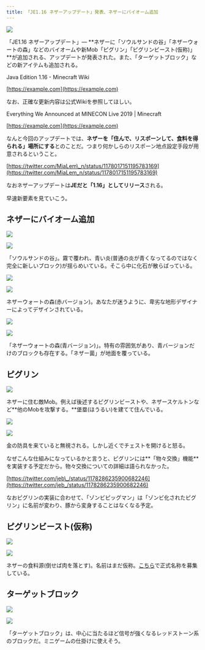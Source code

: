 ```yaml
---
title: 「JE1.16 ネザーアップデート」発表、ネザーにバイオーム追加
---
```


![](https://cdn-ak.f.st-hatena.com/images/fotolife/s/sasigume/20210208/20210208124137.jpg)

「JE1.16 ネザーアップデート」― **ネザーに「ソウルサンドの谷」「ネザーウォートの森」などのバイオームや新Mob「ピグリン」「ピグリンビースト(仮称)」**が追加される、アップデートが発表された。また、「ターゲットブロック」などの新アイテムも追加される。

Java Edition 1.16 - Minecraft Wiki

[https://example.com](https://example.com)

なお、正確な更新内容は公式Wikiを参照してほしい。

Everything We Announced at MINECON Live 2019 | Minecraft

[https://example.com](https://example.com)

なんと今回のアップデートでは、**ネザーを「住んで、リスポーンして、食料を得られる」場所にする**とのことだ。つまり何かしらのリスポーン地点設定手段が用意されるということ。

[https://twitter.com/MiaLem\_n/status/1178017151195783169](https://twitter.com/MiaLem_n/status/1178017151195783169)

なおネザーアップデートは**JEだと「1.16」としてリリース**される。

早速新要素を見ていこう。

## ネザーにバイオーム追加

![](https://cdn-ak.f.st-hatena.com/images/fotolife/s/sasigume/20210208/20210208121240.jpg)

![](https://cdn-ak.f.st-hatena.com/images/fotolife/s/sasigume/20210208/20210208121244.jpg)

「ソウルサンドの谷」。霧で覆われ、青い炎(普通の炎が青くなってるのではなく完全に新しいブロック)が揺らめいている。そこら中に化石が散らばっている。

![](https://cdn-ak.f.st-hatena.com/images/fotolife/s/sasigume/20210208/20210208121247.jpg)

![](https://cdn-ak.f.st-hatena.com/images/fotolife/s/sasigume/20210208/20210208121252.jpg)

ネザーウォートの森(赤バージョン)。あなたが迷うように、卑劣な地形デザイナーによってデザインされている。

![](https://cdn-ak.f.st-hatena.com/images/fotolife/s/sasigume/20210208/20210208121255.jpg)

![](https://cdn-ak.f.st-hatena.com/images/fotolife/s/sasigume/20210208/20210208121300.jpg)

「ネザーウォートの森(青バージョン)」。特有の雰囲気があり、青バージョンだけのブロックも存在する。「ネザー菌」が地面を覆っている。

## ピグリン

![](https://cdn-ak.f.st-hatena.com/images/fotolife/s/sasigume/20210208/20210208121308.jpg)

ネザーに住む敵Mob。例えば後述するピグリンビーストや、ネザースケルトンなど**他のMobを攻撃する。**堡塁(ほうるい)を建てて住んでいる。

![](https://cdn-ak.f.st-hatena.com/images/fotolife/s/sasigume/20210208/20210208121316.jpg)

![](https://cdn-ak.f.st-hatena.com/images/fotolife/s/sasigume/20210208/20210208121320.jpg)

金の防具を来ていると無視される。しかし近くでチェストを開けると怒る。

なぜこんな仕組みになっているかと言うと、ピグリンには**「物々交換」機能**を実装する予定だから。物々交換についての詳細は語られなかった。

[https://twitter.com/jeb\_/status/1178286235900682246](https://twitter.com/jeb_/status/1178286235900682246)

なおピグリンの実装に合わせて、「ゾンビピッグマン」は「ゾンビ化されたピグリン」に名前が変わり、豚から変身することはなくなる予定。

## ピグリンビースト(仮称)

![](https://cdn-ak.f.st-hatena.com/images/fotolife/s/sasigume/20210208/20210208121304.jpg)

![](https://cdn-ak.f.st-hatena.com/images/fotolife/s/sasigume/20210208/20210208121313.jpg)

ネザーの食料源(倒せば肉を落とす)。名前はまだ仮称。[こちら](https://feedback.minecraft.net/hc/en-us/community/topics/360001390112)で正式名称を募集している。

## ターゲットブロック

![](https://cdn-ak.f.st-hatena.com/images/fotolife/s/sasigume/20210208/20210208121231.jpg)

![](https://cdn-ak.f.st-hatena.com/images/fotolife/s/sasigume/20210208/20210208121237.jpg)

「ターゲットブロック」は、中心に当たるほど信号が強くなるレッドストーン系のブロックだ。ミニゲームの仕掛けに使えそう。
